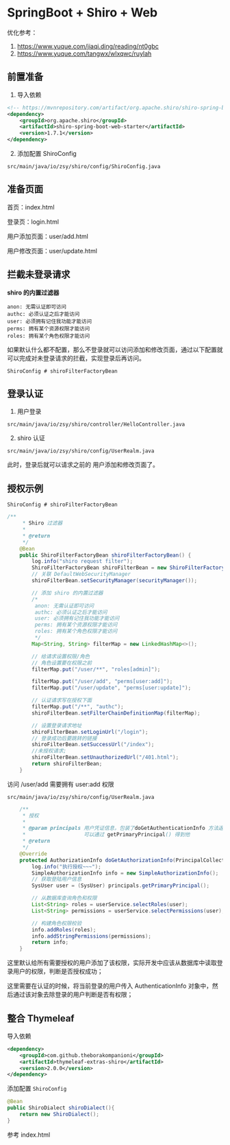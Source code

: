 # SpringBoot + Shiro + Web

优化参考：

1. https://www.yuque.com/jiaqi.ding/reading/nt0gbc
2. https://www.yuque.com/tangwx/wlxqwc/ruylah

## 前置准备

1. 导入依赖

```xml
<!-- https://mvnrepository.com/artifact/org.apache.shiro/shiro-spring-boot-web-starter -->
<dependency>
    <groupId>org.apache.shiro</groupId>
    <artifactId>shiro-spring-boot-web-starter</artifactId>
    <version>1.7.1</version>
</dependency>
```

2. 添加配置 ShiroConfig

`src/main/java/io/zsy/shiro/config/ShiroConfig.java`

## 准备页面

首页：index.html

登录页：login.html

用户添加页面：user/add.html

用户修改页面：user/update.html

## 拦截未登录请求

**shiro 的内置过滤器**

```
anon: 无需认证即可访问
authc: 必须认证之后才能访问
user: 必须拥有记住我功能才能访问
perms: 拥有某个资源权限才能访问
roles: 拥有某个角色权限才能访问
```

如果默认什么都不配置，那么不登录就可以访问添加和修改页面，通过以下配置就可以完成对未登录请求的拦截，实现登录后再访问。

`ShiroConfig # shiroFilterFactoryBean`

## 登录认证

1. 用户登录

`src/main/java/io/zsy/shiro/controller/HelloController.java`

2. shiro 认证

`src/main/java/io/zsy/shiro/config/UserRealm.java`

此时，登录后就可以请求之前的 用户添加和修改页面了。

## 授权示例

`ShiroConfig # shiroFilterFactoryBean`

```java
/**
     * Shiro 过滤器
     *
     * @return
     */
    @Bean
    public ShiroFilterFactoryBean shiroFilterFactoryBean() {
        log.info("shiro request filter");
        ShiroFilterFactoryBean shiroFilterBean = new ShiroFilterFactoryBean();
        // 关联 DefaultWebSecurityManager
        shiroFilterBean.setSecurityManager(securityManager());

        // 添加 shiro 的内置过滤器
        /*
         anon: 无需认证即可访问
         authc: 必须认证之后才能访问
         user: 必须拥有记住我功能才能访问
         perms: 拥有某个资源权限才能访问
         roles: 拥有某个角色权限才能访问
         */
        Map<String, String> filterMap = new LinkedHashMap<>();

        // 给请求设置权限/角色
        // 角色设置要在权限之前
        filterMap.put("/user/**", "roles[admin]");

        filterMap.put("/user/add", "perms[user:add]");
        filterMap.put("/user/update", "perms[user:update]");

        // 认证请求写在授权下面
        filterMap.put("/**", "authc");
        shiroFilterBean.setFilterChainDefinitionMap(filterMap);

        // 设置登录请求地址
        shiroFilterBean.setLoginUrl("/login");
        // 登录成功后要跳转的链接
        shiroFilterBean.setSuccessUrl("/index");
        //未授权请求;
        shiroFilterBean.setUnauthorizedUrl("/401.html");
        return shiroFilterBean;
    }
```

访问 /user/add 需要拥有 user:add 权限

`src/main/java/io/zsy/shiro/config/UserRealm.java`

```java
    /**
     * 授权
     *
     * @param principals 用户凭证信息，包装了doGetAuthenticationInfo 方法返回对象的第一个参数
     *                   可以通过 getPrimaryPrincipal() 得到他
     * @return
     */
    @Override
    protected AuthorizationInfo doGetAuthorizationInfo(PrincipalCollection principals) {
        log.info("执行授权~~~");
        SimpleAuthorizationInfo info = new SimpleAuthorizationInfo();
        // 获取登陆用户信息
        SysUser user = (SysUser) principals.getPrimaryPrincipal();

        // 从数据库查询角色和权限
        List<String> roles = userService.selectRoles(user);
        List<String> permissions = userService.selectPermissions(user);

        // 构建角色权限校验
        info.addRoles(roles);
        info.addStringPermissions(permissions);
        return info;
    }
```

这里默认给所有需要授权的用户添加了该权限，实际开发中应该从数据库中读取登录用户的权限，判断是否授权成功；

这里需要在认证的时候，将当前登录的用户传入 AuthenticationInfo 对象中，然后通过该对象去除登录的用户判断是否有权限；

## 整合 Thymeleaf

导入依赖
```xml
<dependency>
    <groupId>com.github.theborakompanioni</groupId>
    <artifactId>thymeleaf-extras-shiro</artifactId>
    <version>2.0.0</version>
</dependency>
```

添加配置 `ShiroConfig`

```java
@Bean
public ShiroDialect shiroDialect(){
    return new ShiroDialect();
}
```

参考 index.html

